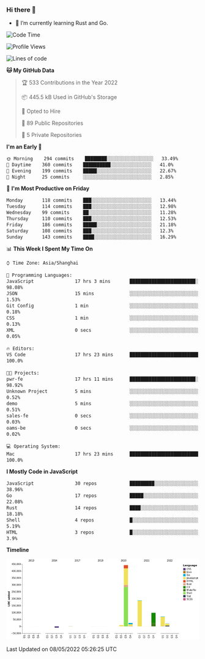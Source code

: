### Hi there 👋

- 🌱 I’m currently learning Rust and Go.

<!--START_SECTION:waka-->
![Code Time](http://img.shields.io/badge/Code%20Time-366%20hrs%2054%20mins-blue)

![Profile Views](http://img.shields.io/badge/Profile%20Views-1-blue)

![Lines of code](https://img.shields.io/badge/From%20Hello%20World%20I%27ve%20Written-850%20Thousand%20lines%20of%20code-blue)

**🐱 My GitHub Data** 

> 🏆 533 Contributions in the Year 2022
 > 
> 📦 445.5 kB Used in GitHub's Storage 
 > 
> 💼 Opted to Hire
 > 
> 📜 89 Public Repositories 
 > 
> 🔑 5 Private Repositories  
 > 
**I'm an Early 🐤** 

```text
🌞 Morning    294 commits    ████████░░░░░░░░░░░░░░░░░   33.49% 
🌆 Daytime    360 commits    ██████████░░░░░░░░░░░░░░░   41.0% 
🌃 Evening    199 commits    █████░░░░░░░░░░░░░░░░░░░░   22.67% 
🌙 Night      25 commits     ░░░░░░░░░░░░░░░░░░░░░░░░░   2.85%

```
📅 **I'm Most Productive on Friday** 

```text
Monday       118 commits    ███░░░░░░░░░░░░░░░░░░░░░░   13.44% 
Tuesday      114 commits    ███░░░░░░░░░░░░░░░░░░░░░░   12.98% 
Wednesday    99 commits     ██░░░░░░░░░░░░░░░░░░░░░░░   11.28% 
Thursday     110 commits    ███░░░░░░░░░░░░░░░░░░░░░░   12.53% 
Friday       186 commits    █████░░░░░░░░░░░░░░░░░░░░   21.18% 
Saturday     108 commits    ███░░░░░░░░░░░░░░░░░░░░░░   12.3% 
Sunday       143 commits    ████░░░░░░░░░░░░░░░░░░░░░   16.29%

```


📊 **This Week I Spent My Time On** 

```text
⌚︎ Time Zone: Asia/Shanghai

💬 Programming Languages: 
JavaScript               17 hrs 3 mins       ████████████████████████░   98.08% 
JSON                     15 mins             ░░░░░░░░░░░░░░░░░░░░░░░░░   1.53% 
Git Config               1 min               ░░░░░░░░░░░░░░░░░░░░░░░░░   0.18% 
CSS                      1 min               ░░░░░░░░░░░░░░░░░░░░░░░░░   0.13% 
XML                      0 secs              ░░░░░░░░░░░░░░░░░░░░░░░░░   0.05%

🔥 Editors: 
VS Code                  17 hrs 23 mins      █████████████████████████   100.0%

🐱‍💻 Projects: 
pwr-fe                   17 hrs 11 mins      ████████████████████████░   98.92% 
Unknown Project          5 mins              ░░░░░░░░░░░░░░░░░░░░░░░░░   0.52% 
demo                     5 mins              ░░░░░░░░░░░░░░░░░░░░░░░░░   0.51% 
sales-fe                 0 secs              ░░░░░░░░░░░░░░░░░░░░░░░░░   0.03% 
oams-be                  0 secs              ░░░░░░░░░░░░░░░░░░░░░░░░░   0.02%

💻 Operating System: 
Mac                      17 hrs 23 mins      █████████████████████████   100.0%

```

**I Mostly Code in JavaScript** 

```text
JavaScript               30 repos            █████████░░░░░░░░░░░░░░░░   38.96% 
Go                       17 repos            █████░░░░░░░░░░░░░░░░░░░░   22.08% 
Rust                     14 repos            ████░░░░░░░░░░░░░░░░░░░░░   18.18% 
Shell                    4 repos             █░░░░░░░░░░░░░░░░░░░░░░░░   5.19% 
HTML                     3 repos             █░░░░░░░░░░░░░░░░░░░░░░░░   3.9%

```


**Timeline**

![Chart not found](https://raw.githubusercontent.com/elton/elton/main/charts/bar_graph.png) 


 Last Updated on 08/05/2022 05:26:25 UTC
<!--END_SECTION:waka-->

<!--
**elton/elton** is a ✨ _special_ ✨ repository because its `README.md` (this file) appears on your GitHub profile.

Here are some ideas to get you started:

- 🔭 I’m currently working on ...
- 🌱 I’m currently learning ...
- 👯 I’m looking to collaborate on ...
- 🤔 I’m looking for help with ...
- 💬 Ask me about ...
- 📫 How to reach me: ...
- 😄 Pronouns: ...
- ⚡ Fun fact: ...
-->
